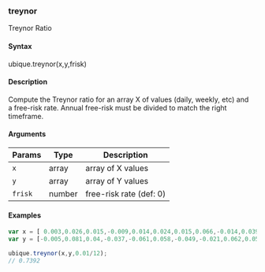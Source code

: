 ### treynor

Treynor Ratio


#### Syntax

ubique.treynor(x,y,frisk)


#### Description

Compute the Treynor ratio for an array X of values (daily, weekly, etc) and  
a free-risk rate. Annual free-risk must be divided to match the right timeframe.  



#### Arguments

|Params|Type|Description
|---------|----|-----------
|`x` | array | array of X values
|`y` | array | array of Y values
|`frisk` | number |  free-risk rate (def: 0)


#### Examples

```js
var x = [ 0.003,0.026,0.015,-0.009,0.014,0.024,0.015,0.066,-0.014,0.039];
var y = [-0.005,0.081,0.04,-0.037,-0.061,0.058,-0.049,-0.021,0.062,0.058];

ubique.treynor(x,y,0.01/12);
// 0.7392
```


